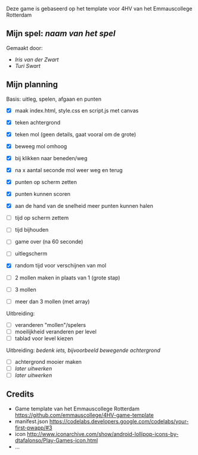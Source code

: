 Deze game is gebaseerd op het template voor 4HV van het Emmauscollege Rotterdam

## Mijn spel: *naam van het spel*
Gemaakt door:
- *Iris van der Zwart*
- *Turi Swart*

## Mijn planning

Basis: uitleg, spelen, afgaan en punten
- [x] maak index.html, style.css en script.js met canvas
- [x] teken achtergrond
- [x] teken mol (geen details, gaat vooral om de grote)
- [x] beweeg mol omhoog
- [x] bij klikken naar beneden/weg
- [x] na x aantal seconde mol weer weg en terug
- [x] punten op scherm zetten
- [x] punten kunnen scoren
- [x] aan de hand van de snelheid meer punten kunnen halen
- [ ] tijd op scherm zettem
- [ ] tijd bijhouden
- [ ] game over (na 60 seconde)
- [ ] uitlegscherm
- [x] random tijd voor verschijnen van mol
- [ ] 2 mollen maken in plaats van 1 (grote stap)
- [ ] 3 mollen
- [ ] meer dan 3 mollen (met array)


Uitbreiding: 
- [ ] veranderen "mollen"/spelers
- [ ] moeilijkheid veranderen per level
- [ ] tablad voor level kiezen

Uitbreiding: *bedenk iets, bijvoorbeeld bewegende achtergrond*
- [ ] achtergrond mooier maken
- [ ] *later uitwerken*
- [ ] *later uitwerken*

## Credits
- Game template van het Emmauscollege Rotterdam https://github.com/emmauscollege/4HV-game-template
- manifest.json https://codelabs.developers.google.com/codelabs/your-first-pwapp/#3
- icon http://www.iconarchive.com/show/android-lollipop-icons-by-dtafalonso/Play-Games-icon.html
- ...

